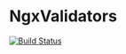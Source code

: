 # NgxValidators

[![Build Status](https://travis-ci.com/rahimalizada/ngx-validators.svg?branch=master)](https://travis-ci.com/rahimalizada/ngx-validators)

